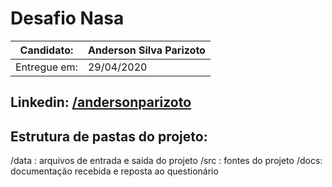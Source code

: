 ﻿
# Desafio Nasa

|Candidato: |  Anderson Silva Parizoto |
| ------------ | ------------ |
|Entregue em:|  29/04/2020 |

Linkedin: [/andersonparizoto](https://www.linkedin.com/in/andersonparizoto/)
--- 

## Estrutura de pastas do projeto:
/data : arquivos de entrada e saida do projeto
/src :  fontes do projeto
/docs:  documentação recebida e reposta ao questionário 
